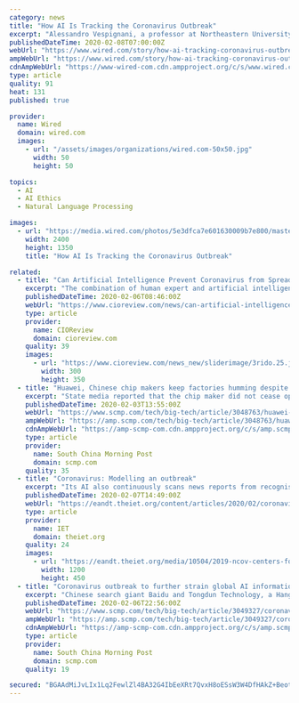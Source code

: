 ```yaml
---
category: news
title: "How AI Is Tracking the Coronavirus Outbreak"
excerpt: "Alessandro Vespignani, a professor at Northeastern University who specializes in modeling contagion in large populations, says it will be particularly challenging to identify new instances of the coronavirus from social media posts, even using the most advanced AI tools, because its characteristics still aren’t entirely clear. “It’s ..."
publishedDateTime: 2020-02-08T07:00:00Z
webUrl: "https://www.wired.com/story/how-ai-tracking-coronavirus-outbreak/"
ampWebUrl: "https://www.wired.com/story/how-ai-tracking-coronavirus-outbreak/amp"
cdnAmpWebUrl: "https://www-wired-com.cdn.ampproject.org/c/s/www.wired.com/story/how-ai-tracking-coronavirus-outbreak/amp"
type: article
quality: 91
heat: 131
published: true

provider:
  name: Wired
  domain: wired.com
  images:
    - url: "/assets/images/organizations/wired.com-50x50.jpg"
      width: 50
      height: 50

topics:
  - AI
  - AI Ethics
  - Natural Language Processing

images:
  - url: "https://media.wired.com/photos/5e3dfca7e601630009b7e800/master/pass/Tracking-the-coronavirus-with-AI_1153872548.jpg"
    width: 2400
    height: 1350
    title: "How AI Is Tracking the Coronavirus Outbreak"

related:
  - title: "Can Artificial Intelligence Prevent Coronavirus from Spreading?"
    excerpt: "The combination of human expert and artificial intelligence can efficiently eradicate the spread of coronavirus ... Since the usage of AI in several areas of healthcare, like recognizing brain tumors and enhancing treatments, has been successful. Therefore if the technology is used in the case of coronavirus, also there are chances that ..."
    publishedDateTime: 2020-02-06T08:46:00Z
    webUrl: "https://www.cioreview.com/news/can-artificial-intelligence-prevent-coronavirus-from-spreading-nid-31151-cid-31.html"
    type: article
    provider:
      name: CIOReview
      domain: cioreview.com
    quality: 39
    images:
      - url: "https://www.cioreview.com/news_new/sliderimage/3rido.25.jpg"
        width: 300
        height: 350
  - title: "Huawei, Chinese chip makers keep factories humming despite coronavirus outbreak"
    excerpt: "State media reported that the chip maker did not cease operations over the Lunar New ... Sign up now for our 50% early bird offer from SCMP Research: China AI Report. The all new SCMP China AI Report gives you exclusive first-hand insights and analysis ..."
    publishedDateTime: 2020-02-03T13:55:00Z
    webUrl: "https://www.scmp.com/tech/big-tech/article/3048763/huawei-chinese-chip-makers-keep-factories-humming-despite-coronavirus"
    ampWebUrl: "https://amp.scmp.com/tech/big-tech/article/3048763/huawei-chinese-chip-makers-keep-factories-humming-despite-coronavirus"
    cdnAmpWebUrl: "https://amp-scmp-com.cdn.ampproject.org/c/s/amp.scmp.com/tech/big-tech/article/3048763/huawei-chinese-chip-makers-keep-factories-humming-despite-coronavirus"
    type: article
    provider:
      name: South China Morning Post
      domain: scmp.com
    quality: 35
  - title: "Coronavirus: Modelling an outbreak"
    excerpt: "Its AI also continuously scans news reports from recognised sources in 65 different languages, subjecting them to natural language processing and analysis that further inform its ML algorithms. This, the company says, not only allowed it to get ahead of the game in identifying the Wuhan outbreak but also meant that it was able to predict ..."
    publishedDateTime: 2020-02-07T14:49:00Z
    webUrl: "https://eandt.theiet.org/content/articles/2020/02/coronavirus-modelling-an-outbreak/"
    type: article
    provider:
      name: IET
      domain: theiet.org
    quality: 24
    images:
      - url: "https://eandt.theiet.org/media/10504/2019-ncov-centers-for-disease-control-and-prevention-cdc.jpg?anchor=center&mode=crop&width=1200&height=450&rnd=132252160040000000"
        width: 1200
        height: 450
  - title: "Coronavirus outbreak to further strain global AI information exchanges already under pressure from tech war"
    excerpt: "Chinese search giant Baidu and Tongdun Technology, a Hangzhou-based risk management start-up, are among the leading conference sponsors along with US firms IBM, Google AI, Amazon and Apple. China’s smartphone giants cut size of contingent to world’s biggest mobile show In a written response, Baidu said 28 papers submitted by its own authors ..."
    publishedDateTime: 2020-02-06T22:56:00Z
    webUrl: "https://www.scmp.com/tech/big-tech/article/3049327/coronavirus-outbreak-further-strain-global-ai-information-exchanges"
    ampWebUrl: "https://amp.scmp.com/tech/big-tech/article/3049327/coronavirus-outbreak-further-strain-global-ai-information-exchanges"
    cdnAmpWebUrl: "https://amp-scmp-com.cdn.ampproject.org/c/s/amp.scmp.com/tech/big-tech/article/3049327/coronavirus-outbreak-further-strain-global-ai-information-exchanges"
    type: article
    provider:
      name: South China Morning Post
      domain: scmp.com
    quality: 19

secured: "BGAAdMiJvLIx1Lq2FewlZl4BA32G4IbEeXRt7QvxH8oESsW3W4DfHAkZ+Beot9DkDNdQGfv9M9g+5xYHsUCdjtv26b7mPnmBeJzzgUWbxtwzT714oDvNPgxuQOfAstCLAgsG3VxlMn1T2dhzYS/W08sT3i7qt5ExbImHLF/cpj32P8FFRrpw2T/7PZWv85wcMnHRe+44M950oNT+ayvPPnsKksSuB4dXk2Tbf7pW5t73japD+CorGyuKutdFR0iGNr8nhAjiIqV4CzW7/FfPZifvlBf/Oe0VG1KJrxjT2vu0CJf5QPvOQRFzVTwz0kwJBapNGeQQ1iigsoZ1LzUYpWZpCfl2AVbDPc67RlQY+5e0AVfdy65bWj/s7v4RBOu/Ip2UplvgnfwxiFC2pO6YIEfYe0CD6TTs4lbFi/KaN06PbwdB/wCsKzN8jJB8WzhzcGnwZIJ46LoZPaBDR4fKj771PH8gnkxF2r/bkfgteGs=;P14b+6ERo49HK3dV30zYaw=="
---
```


